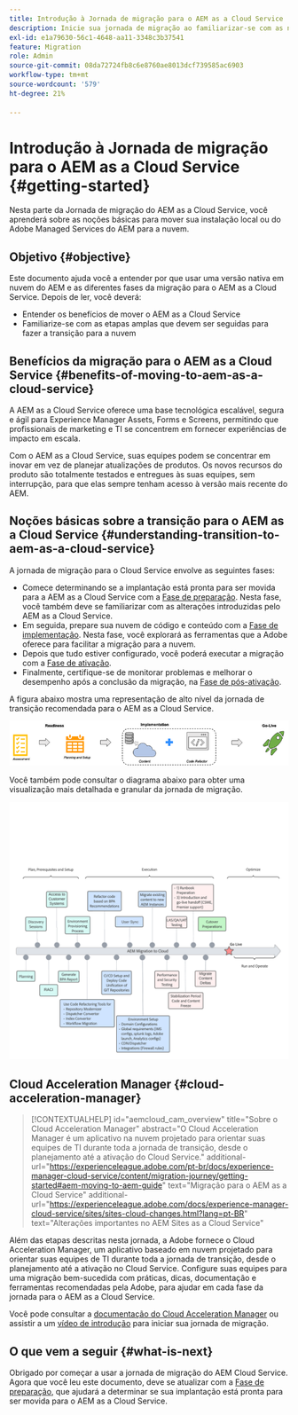 ```yaml
---
title: Introdução à Jornada de migração para o AEM as a Cloud Service
description: Inicie sua jornada de migração ao familiarizar-se com as noções básicas da mudança para o AEM as a Cloud Service
exl-id: e1a79630-56c1-4648-aa11-3348c3b37541
feature: Migration
role: Admin
source-git-commit: 08da72724fb8c6e8760ae8013dcf739585ac6903
workflow-type: tm+mt
source-wordcount: '579'
ht-degree: 21%

---
```


# Introdução à Jornada de migração para o AEM as a Cloud Service {#getting-started}

Nesta parte da Jornada de migração do AEM as a Cloud Service, você aprenderá sobre as noções básicas para mover sua instalação local ou do Adobe Managed Services do AEM para a nuvem.

## Objetivo {#objective}

Este documento ajuda você a entender por que usar uma versão nativa em nuvem do AEM e as diferentes fases da migração para o AEM as a Cloud Service. Depois de ler, você deverá:

* Entender os benefícios de mover o AEM as a Cloud Service
* Familiarize-se com as etapas amplas que devem ser seguidas para fazer a transição para a nuvem

## Benefícios da migração para o AEM as a Cloud Service {#benefits-of-moving-to-aem-as-a-cloud-service}

A AEM as a Cloud Service oferece uma base tecnológica escalável, segura e ágil para Experience Manager Assets, Forms e Screens, permitindo que profissionais de marketing e TI se concentrem em fornecer experiências de impacto em escala.

Com o AEM as a Cloud Service, suas equipes podem se concentrar em inovar em vez de planejar atualizações de produtos. Os novos recursos do produto são totalmente testados e entregues às suas equipes, sem interrupção, para que elas sempre tenham acesso à versão mais recente do AEM.

## Noções básicas sobre a transição para o AEM as a Cloud Service {#understanding-transition-to-aem-as-a-cloud-service}

A jornada de migração para o Cloud Service envolve as seguintes fases:

* Comece determinando se a implantação está pronta para ser movida para a AEM as a Cloud Service com a [Fase de preparação](/help/journey-migration/readiness.md). Nesta fase, você também deve se familiarizar com as alterações introduzidas pelo AEM as a Cloud Service.
* Em seguida, prepare sua nuvem de código e conteúdo com a [Fase de implementação](/help/journey-migration/implementation.md). Nesta fase, você explorará as ferramentas que a Adobe oferece para facilitar a migração para a nuvem.
* Depois que tudo estiver configurado, você poderá executar a migração com a [Fase de ativação](/help/journey-migration/go-live.md).
* Finalmente, certifique-se de monitorar problemas e melhorar o desempenho após a conclusão da migração, na [Fase de pós-ativação](/help/journey-migration/post-go-live.md).

A figura abaixo mostra uma representação de alto nível da jornada de transição recomendada para o AEM as a Cloud Service.

![Representação de alto nível da jornada de transição recomendada para o AEM as a Cloud Service](/help/journey-migration/assets/move-aemcloud-process.png)

Você também pode consultar o diagrama abaixo para obter uma visualização mais detalhada e granular da jornada de migração.

![Exibição detalhada e granular da jornada de migração](/help/journey-migration/assets/migration-process.png)

## Cloud Acceleration Manager {#cloud-acceleration-manager}

>[!CONTEXTUALHELP]
>id="aemcloud_cam_overview"
>title="Sobre o Cloud Acceleration Manager"
>abstract="O Cloud Acceleration Manager é um aplicativo na nuvem projetado para orientar suas equipes de TI durante toda a jornada de transição, desde o planejamento até a ativação do Cloud Service."
>additional-url="https://experienceleague.adobe.com/pt-br/docs/experience-manager-cloud-service/content/migration-journey/getting-started#aem-moving-to-aem-guide" text="Migração para o AEM as a Cloud Service"
>additional-url="https://experienceleague.adobe.com/docs/experience-manager-cloud-service/sites/sites-cloud-changes.html?lang=pt-BR" text="Alterações importantes no AEM Sites as a Cloud Service"

Além das etapas descritas nesta jornada, a Adobe fornece o Cloud Acceleration Manager, um aplicativo baseado em nuvem projetado para orientar suas equipes de TI durante toda a jornada de transição, desde o planejamento até a ativação no Cloud Service. Configure suas equipes para uma migração bem-sucedida com práticas, dicas, documentação e ferramentas recomendadas pela Adobe, para ajudar em cada fase da jornada para o AEM as a Cloud Service.

Você pode consultar a [documentação do Cloud Acceleration Manager](/help/journey-migration/cloud-acceleration-manager/using-cam/getting-started-cam.md) ou assistir a um [vídeo de introdução](https://experienceleague.adobe.com/en/playlists/experience-manager-all-move-to-cloud-service#dashboard/learning) para iniciar sua jornada de migração.

## O que vem a seguir {#what-is-next}

Obrigado por começar a usar a jornada de migração do AEM Cloud Service. Agora que você leu este documento, deve se atualizar com a [Fase de preparação](/help/journey-migration/readiness.md), que ajudará a determinar se sua implantação está pronta para ser movida para o AEM as a Cloud Service.
